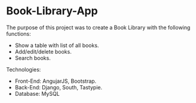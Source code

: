 # Book-Library-App
The purpose of this project was to create a Book Library with the following functions:  
- Show a table with list of all books. 
- Add/edit/delete books. 
- Search books. 

Technologies:
- Front-End: AngujarJS, Bootstrap. 
- Back-End: Django, South, Tastypie. 
- Database:	MySQL
